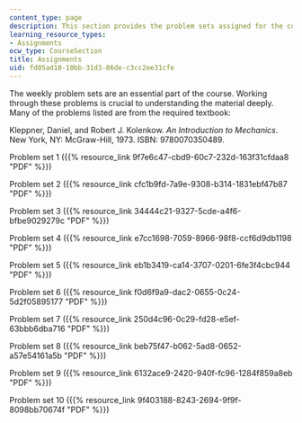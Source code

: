 ```yaml
---
content_type: page
description: This section provides the problem sets assigned for the course.
learning_resource_types:
- Assignments
ocw_type: CourseSection
title: Assignments
uid: fd05ad10-10bb-31d3-86de-c3cc2ee31cfe
---
```


The weekly problem sets are an essential part of the course. Working through these problems is crucial to understanding the material deeply. Many of the problems listed are from the required textbook:

Kleppner, Daniel, and Robert J. Kolenkow. _An Introduction to Mechanics_. New York, NY: McGraw-Hill, 1973. ISBN: 9780070350489.

Problem set 1 ({{% resource_link 9f7e6c47-cbd9-60c7-232d-163f31cfdaa8 "PDF" %}})

Problem set 2 ({{% resource_link cfc1b9fd-7a9e-9308-b314-1831ebf47b87 "PDF" %}})

Problem set 3 ({{% resource_link 34444c21-9327-5cde-a4f6-bfbe9029279c "PDF" %}})

Problem set 4 ({{% resource_link e7cc1698-7059-8966-98f8-ccf6d9db1198 "PDF" %}})

Problem set 5 ({{% resource_link eb1b3419-ca14-3707-0201-6fe3f4cbc944 "PDF" %}})

Problem set 6 ({{% resource_link f0d6f9a9-dac2-0655-0c24-5d2f05895177 "PDF" %}})

Problem set 7 ({{% resource_link 250d4c96-0c29-fd28-e5ef-63bbb6dba716 "PDF" %}})

Problem set 8 ({{% resource_link beb75f47-b062-5ad8-0652-a57e54161a5b "PDF" %}})

Problem set 9 ({{% resource_link 6132ace9-2420-940f-fc96-1284f859a8eb "PDF" %}})

Problem set 10 ({{% resource_link 9f403188-8243-2694-9f9f-8098bb70674f "PDF" %}})